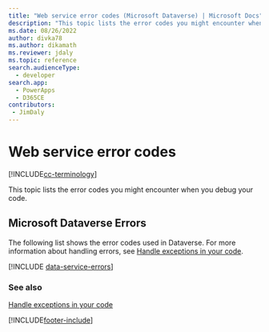 ```yaml
---
title: "Web service error codes (Microsoft Dataverse) | Microsoft Docs" # Intent and product brand in a unique string of 43-59 chars including spaces
description: "This topic lists the error codes you might encounter when you debug your code. " # 115-145 characters including spaces. This abstract displays in the search result.
ms.date: 08/26/2022
author: divka78
ms.author: dikamath
ms.reviewer: jdaly
ms.topic: reference
search.audienceType: 
  - developer
search.app: 
  - PowerApps
  - D365CE
contributors:
 - JimDaly
---
```


# Web service error codes

[!INCLUDE[cc-terminology](../includes/cc-terminology.md)]

This topic lists the error codes you might encounter when you debug your code.

<a name="BKMK_CRMErrors"></a>

## Microsoft Dataverse Errors

 The following list shows the error codes used in Dataverse. For more information about handling errors, see [Handle exceptions in your code](handle-exceptions-code.md).

[!INCLUDE [data-service-errors](../includes/data-service-errors.md)]

### See also

[Handle exceptions in your code](handle-exceptions-code.md)

[!INCLUDE[footer-include](../../../includes/footer-banner.md)]